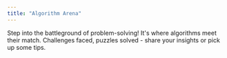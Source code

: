 ```yaml
---
title: "Algorithm Arena"
---
```


Step into the battleground of problem-solving! It's where algorithms meet their match. Challenges faced, puzzles solved - share your insights or pick up some tips.